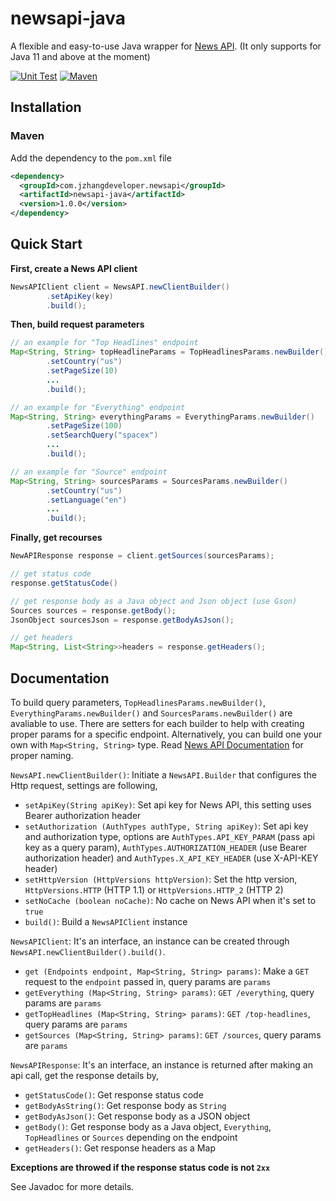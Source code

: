 # newsapi-java

A flexible and easy-to-use Java wrapper for [News API](https://newsapi.org). (It only supports for Java 11 and above at
the moment)

[![Unit Test](https://github.com/jiachengzhang1/newsapi-java/workflows/Unit%20Tests/badge.svg)](https://github.com/jiachengzhang1/newsapi-java)
[![Maven](https://img.shields.io/maven-central/v/com.jzhangdeveloper.newsapi/newsapi-java.svg?label=Maven)](https://search.maven.org/search?q=g:%22com.jzhangdeveloper.newsapi%22%20AND%20a:%22newsapi-java%22)


## Installation

### Maven
Add the dependency to the `pom.xml` file
```xml
<dependency>
  <groupId>com.jzhangdeveloper.newsapi</groupId>
  <artifactId>newsapi-java</artifactId>
  <version>1.0.0</version>
</dependency>
```

## Quick Start

**First, create a News API client**

```java
NewsAPIClient client = NewsAPI.newClientBuilder()
        .setApiKey(key)
        .build();
```

**Then, build request parameters**

```java
// an example for "Top Headlines" endpoint
Map<String, String> topHeadlineParams = TopHeadlinesParams.newBuilder()
        .setCountry("us")
        .setPageSize(10)
        ...
        .build();

// an example for "Everything" endpoint
Map<String, String> everythingParams = EverythingParams.newBuilder()
        .setPageSize(100)
        .setSearchQuery("spacex")
        ...
        .build();

// an example for "Source" endpoint
Map<String, String> sourcesParams = SourcesParams.newBuilder()
        .setCountry("us")
        .setLanguage("en")
        ...
        .build();
```

**Finally, get recourses**

```java
NewAPIResponse response = client.getSources(sourcesParams);

// get status code
response.getStatusCode()

// get response body as a Java object and Json object (use Gson)
Sources sources = response.getBody();
JsonObject sourcesJson = response.getBodyAsJson();

// get headers
Map<String, List<String>>headers = response.getHeaders();
```

## Documentation
To build query parameters, `TopHeadlinesParams.newBuilder()`, `EverythingParams.newBuilder()` and `SourcesParams.newBuilder()` are avaliable to use. There are setters for each builder to help with creating proper params for a specific endpoint. Alternatively, you can build one your own with `Map<String, String>` type. Read [News API Documentation](https://newsapi.org/docs/endpoints) for proper naming.

`NewsAPI.newClientBuilder()`: Initiate a `NewsAPI.Builder` that configures the Http request, settings are following,
- `setApiKey(String apiKey)`: Set api key for News API, this setting uses Bearer authorization header
- `setAuthorization (AuthTypes authType, String apiKey)`: Set api key and authorization type, options are `AuthTypes.API_KEY_PARAM` (pass api key as a query param), `AuthTypes.AUTHORIZATION_HEADER` (use Bearer authorization header) and `AuthTypes.X_API_KEY_HEADER` (use X-API-KEY header)
- `setHttpVersion (HttpVersions httpVersion)`: Set the http version, `HttpVersions.HTTP` (HTTP 1.1) or `HttpVersions.HTTP_2` (HTTP 2)
- `setNoCache (boolean noCache)`: No cache on News API when it's set to `true`
- `build()`: Build a `NewsAPIClient` instance

`NewsAPIClient`: It's an interface, an instance can be created through `NewsAPI.newClientBuilder().build()`.
- `get (Endpoints endpoint, Map<String, String> params)`: Make a `GET` request to the `endpoint` passed in, query params are `params`
- `getEverything (Map<String, String> params)`: `GET /everything`, query params are `params`
- `getTopHeadlines (Map<String, String> params)`: `GET /top-headlines`, query params are `params`
- `getSources (Map<String, String> params)`: `GET /sources`, query params are `params`

`NewsAPIResponse`: It's an interface, an instance is returned after making an api call, get the response details by,
- `getStatusCode()`: Get response status code
- `getBodyAsString()`: Get response body as `String`
- `getBodyAsJson()`: Get response body as a JSON object
- `getBody()`: Get response body as a Java object, `Everything`, `TopHeadlines` or `Sources` depending on the endpoint
- `getHeaders()`: Get response headers as a Map

**Exceptions are throwed if the response status code is not `2xx`**

See Javadoc for more details.
